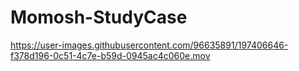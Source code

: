 # Momosh-StudyCase
 


https://user-images.githubusercontent.com/96635891/197406646-f378d196-0c51-4c7e-b59d-0945ac4c060e.mov

